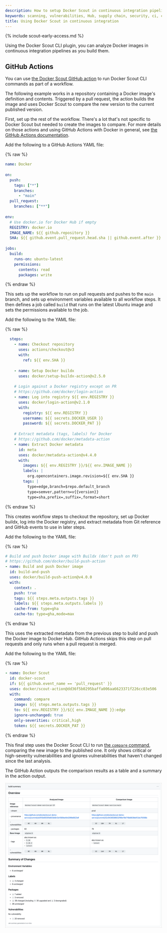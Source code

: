 ```yaml
---
description: How to setup Docker Scout in continuous integration pipelines
keywords: scanning, vulnerabilities, Hub, supply chain, security, ci, continuous integration, github actions, gitlab
title: Using Docker Scout in continuous integration
---
```


{% include scout-early-access.md %}

Using the Docker Scout CLI plugin, you can analyze Docker images in
continuous integration pipelines as you build them.

## GitHub Actions

You can use [the Docker Scout GitHub action](https://github.com/docker/scout-action) to run Docker Scout CLI commands
as part of a workflow.

The following example works in a repository containing a Docker image's definition and contents. Triggered by a pull request, the action builds the
image and uses Docker Scout to compare the new version to the current published
version.

First, set up the rest of the workflow. There's a lot that's not specific to Docker 
Scout but needed to create the images to compare. For more details on those actions and using GitHub Actions 
with Docker in general, see [the GitHub Actions documentation](../build/ci/github-actions/index.md).

Add the following to a GitHub Actions YAML file:

{% raw %}
```yaml
name: Docker

on:
  push:
    tags: ["*"]
    branches:
      - "main"
  pull_request:
    branches: ["**"]

env:
  # Use docker.io for Docker Hub if empty
  REGISTRY: docker.io
  IMAGE_NAME: ${{ github.repository }}
  SHA: ${{ github.event.pull_request.head.sha || github.event.after }}

jobs:
  build:
    runs-on: ubuntu-latest
    permissions:
      contents: read
      packages: write
```
{% endraw %}

This sets up the workflow to run on pull requests and pushes to the `main`
branch, and sets up environment variables available to all workflow steps. It
then defines a job called `build` that runs on the latest Ubuntu image and sets
the permissions available to the job.

Add the following to the YAML file:

{% raw %}
```yaml
  steps:
    - name: Checkout repository
      uses: actions/checkout@v3
      with:
        ref: ${{ env.SHA }}

    - name: Setup Docker buildx
      uses: docker/setup-buildx-action@v2.5.0

    # Login against a Docker registry except on PR
    # https://github.com/docker/login-action
    - name: Log into registry ${{ env.REGISTRY }}
      uses: docker/login-action@v2.1.0
      with:
        registry: ${{ env.REGISTRY }}
        username: ${{ secrets.DOCKER_USER }}
        password: ${{ secrets.DOCKER_PAT }}

    # Extract metadata (tags, labels) for Docker
    # https://github.com/docker/metadata-action
    - name: Extract Docker metadata
      id: meta
      uses: docker/metadata-action@v4.4.0
      with:
        images: ${{ env.REGISTRY }}/${{ env.IMAGE_NAME }}
        labels: |
          org.opencontainers.image.revision=${{ env.SHA }}
        tags: |
          type=edge,branch=$repo.default_branch
          type=semver,pattern=v{{version}}
          type=sha,prefix=,suffix=,format=short
```
{% endraw %}

This creates workflow steps to checkout the repository, set up Docker buildx,
log into the Docker registry, and extract metadata from Git reference and GitHub
events to use in later steps.

Add the following to the YAML file:

{% raw %}
```yaml
# Build and push Docker image with Buildx (don't push on PR)
# https://github.com/docker/build-push-action
- name: Build and push Docker image
  id: build-and-push
  uses: docker/build-push-action@v4.0.0
  with:
    context: .
    push: true
    tags: ${{ steps.meta.outputs.tags }}
    labels: ${{ steps.meta.outputs.labels }}
    cache-from: type=gha
    cache-to: type=gha,mode=max
```
{% endraw %}

This uses the extracted metadata from the previous step to build and push the
Docker image to Docker Hub. GitHub Actions skips this step on pull requests and
only runs when a pull request is merged.

Add the following to the YAML file:

{% raw %}
```yaml
- name: Docker Scout
  id: docker-scout
  if: ${{ github.event_name == 'pull_request' }}
  uses: docker/scout-action@dd36f5b0295baffa006aa6623371f226cc03e506
  with:
    command: compare
    image: ${{ steps.meta.outputs.tags }}
    to: ${{ env.REGISTRY }}/${{ env.IMAGE_NAME }}:edge
    ignore-unchanged: true
    only-severities: critical,high
    token: ${{ secrets.DOCKER_PAT }}
```
{% endraw %}

This final step uses the Docker Scout CLI to run [the `compare` command](../engine/reference/commandline/scout_compare.md), comparing the new
image to the published one. It only shows critical or high-severity vulnerabilities and 
ignores vulnerabilities that haven't changed since the last analysis.

The GitHub Action outputs the comparison results as a table and a summary
in the action output.

![A screenshot showing the results of Docker Scout output in a GitHub Action](./images/gha-output.png)
